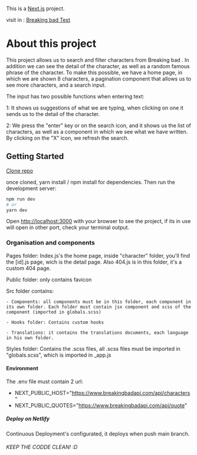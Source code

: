 This is a [Next.js](https://nextjs.org/) project.

visit in : [Breaking bad Test](https://relaxed-khapse-9f4675.netlify.app/)

# About this project

This project allows us to search and filter characters from Breaking bad .
In addition we can see the detail of the character, as well as a random famous phrase of the character.
To make this possible, we have a home page, in which we are shown 8 characters, a pagination component that allows us to see more characters, and a search input.

The input has two possible functions when entering text:

1: It shows us suggestions of what we are typing, when clicking on one it sends us to the detail of the character.

2: We press the "enter" key or on the search icon, and it shows us the list of characters, as well as a component in which we see what we have written.
By clicking on the "X" icon, we refresh the search.

## Getting Started

[Clone repo](https://github.com/RogerPerez/breakingbad.git)

once cloned, yarn install / npm install for dependencies.
Then run the development server:

```bash
npm run dev
# or
yarn dev
```

Open [http://localhost:3000](http://localhost:3000) with your browser to see the project, if its in use will open in other port, check your terminal output.

### Organisation and components

Pages folder: Index.js's the home page, inside "character" folder, you'll find the [id].js page, wich is the detail page.
Also 404.js is in this folder, it's a custom 404 page.

Public folder: only contains favicon

Src folder contains:

    - Components: all components must be in this folder, each component in its own folder. Each folder must contain jsx component and scss of the component (imported in globals.scss)

    - Hooks folder: Contains custom hooks

    - Translations: it contains the translations documents, each language in his own folder.

Styles folder: Contains the .scss files, all .scss files must be imported in "globals.scss", which is imported in \_app.js

#### Environment

The .env file must contain 2 url:

- NEXT_PUBLIC_HOST="https://www.breakingbadapi.com/api/characters"
- NEXT_PUBLIC_QUOTES="https://www.breakingbadapi.com/api/quote"

##### Deploy on Netlify

Continuous Deployment's configurated, it deploys when push main branch.

###### KEEP THE CODDE CLEAN! :D
